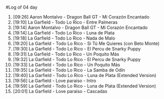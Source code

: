 #Log of 04 day

1. [09:26] Aaron Montalvo - Dragon Ball GT - Mi Corazón Encantado
1. [19:10] La Garfield - Todo Lo Rico - Entre Palmeras
1. [19:14] Aaron Montalvo - Dragon Ball GT - Mi Corazón Encantado
1. [19:14] La Garfield - Todo Lo Rico - Luna de Plata
1. [19:18] La Garfield - Todo Lo Rico - Nada de Malo
1. [19:20] La Garfield - Todo Lo Rico - Si Tú Me Quieres (con Beto Monte)
1. [19:30] La Garfield - Todo Lo Rico - El Percu de Snarky Puppy
1. [19:31] La Garfield - Todo Lo Rico - Un Poquito Más
1. [19:32] La Garfield - Todo Lo Rico - El Percu de Snarky Puppy
1. [19:33] La Garfield - Todo Lo Rico - Un Poquito Más
1. [19:35] La Garfield - Todo Lo Rico - La Samba de Odín
1. [19:40] La Garfield - Todo Lo Rico - Luna de Plata (Extended Version)
1. [19:56] La Garfield - Love paraíso - Intro
1. [19:59] La Garfield - Todo Lo Rico - Luna de Plata (Extended Version)
1. [20:01] La Garfield - Love paraíso - Cascadas
